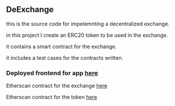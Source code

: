 ## DeExchange

this is the source code for impelemnting a decentralized exchange.

in this project I create an ERC20 token to be used in the exchange.

it contains a smart contract for the exchange.

it includes a test cases for the contracts written.


### Deployed frontend for app [here](https://loving-thompson-e23018.netlify.app/)


Etherscan contract for the exchange [here](https://rinkeby.etherscan.io/address/0x885d6A2AcaF0539172e3f54e8017B079F209D08e)

Etherscan contract for the token [here](https://rinkeby.etherscan.io/address/0xE30539283b953DF77C2e5C0a0279B69D655e6849)

